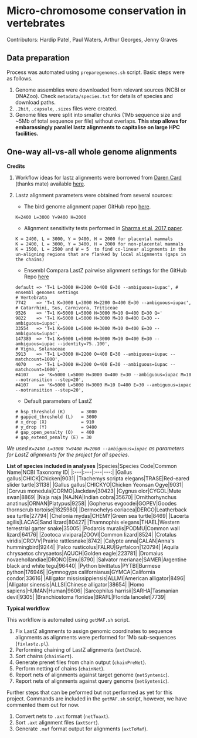 # Micro-chromosome conservation in vertebrates

Contributors: Hardip Patel, Paul Waters, Arthur Georges, Jenny Graves

## Data preparation

Process was automated using `preparegenomes.sh` script. Basic steps were as follows.

1. Genome assemblies were downloaded from relevant sources (NCBI or DNAZoo). Check `metadata/species.txt` for details of species and download paths.
2. `.2bit`, `.capsule`, `.sizes` files were created.
3. Genome files were split into smaller chunks (1Mb sequence size and ~5Mb of total sequence per file) without overlaps. **This step allows for embarassingly parallel lastz alignments to capitalise on large HPC facilities.**

## One-way all-vs-all whole genome alignments

**Credits**

1. Workflow ideas for lastz alignments were borrowed from [Daren Card](https://github.com/darencard) (thanks mate) available [here](https://darencard.net/blog/2019-11-01-whole-genome-alignment-tutorial/).
2. Lastz alignment parameters were obtained from several sources:  
    * The bird genome alignment paper GitHub repo [here](https://github.com/gigascience/paper-zhang2014/blob/master/Whole_genome_alignment/pairwise/bin/lastz_CNM.pl).

    ``` 
    K=2400 L=3000 Y=9400 H=2000
    ```
    * Alignment sensitivity tests performed in [Sharma et al, 2017 paper](https://doi.org/10.1093/nar/gkx554).

    ```
    K = 2400, L = 3000, Y = 9400, H = 2000 for placental mammals
    K = 2400, L = 3000, Y = 3400, H = 2000 for non-placental mammals
    K = 1500, L = 2500 and W = 5  to find co-linear alignments in the un-aligning regions that are flanked by local alignments (gaps in the chains)
    ```
    * Ensembl Compara LastZ pairwise alignment settings for the GitHub Repo [here](https://github.com/Ensembl/ensembl-compara/blob/23bcb7ecaed4b6ea3251b22b1405d9d9e0d817bc/modules/Bio/EnsEMBL/Compara/PipeConfig/Lastz_conf.pm)

    ```
    default => 'T=1 L=3000 H=2200 O=400 E=30 --ambiguous=iupac', # ensembl genomes settings
    # Vertebrata
    7742    => 'T=1 K=3000 L=3000 H=2200 O=400 E=30 --ambiguous=iupac',
    # Catarrhini, Sus, Carnivora, Triticeae
    9526    => 'T=1 K=5000 L=5000 H=3000 M=10 O=400 E=30 Q='
    9822    => 'T=1 K=5000 L=5000 H=3000 M=10 O=400 E=30 --ambiguous=iupac',
    33554   => 'T=1 K=5000 L=5000 H=3000 M=10 O=400 E=30 --ambiguous=iupac',
    147389  => 'T=1 K=5000 L=5000 H=3000 M=10 O=400 E=30 --ambiguous=iupac --identity=75..100',
    # Vigna, Solanaceae
    3913    => 'T=1 L=3000 H=2200 O=400 E=30 --ambiguous=iupac --matchcount=1000',
    4070    => 'T=1 L=3000 H=2200 O=400 E=30 --ambiguous=iupac --matchcount=1000',
    #4107    => 'K=5000 L=5000 H=3000 O=400 E=30 --ambiguous=iupac M=10 --notransition --step=20',
    #4107    => 'K=5000 L=5000 H=3000 M=10 O=400 E=30 --ambiguous=iupac --notransition --step=20',
    ```
    * Default parameters of LastZ
    ```
    # hsp_threshold (K)      = 3000
    # gapped_threshold (L)   = 3000
    # x_drop (X)             = 910
    # y_drop (Y)             = 9400
    # gap_open_penalty (O)   = 400
    # gap_extend_penalty (E) = 30
    ```

*We used `K=2400 L=3000 Y=9400 H=2000 --ambiguous=iupac` as parameters for LastZ alignments for the project for all species.*

**List of species included in analyses**
|Species|Species Code|Common Name|NCBI Taxonomy ID|
|:---|:---|:---|---:|
|Gallus gallus|CHICK|Chicken|9031|
|Trachemys scripta elegans|TRASE|Red-eared slider turtle|31138|
|Gallus gallus|CHICKYO|Chicken Yeonsan Ogye|9031|
|Corvus monedula|CORMO|Jackdaw|30423|
|Cygnus olor|CYGOL|Mute swan|8869|
|Naja naja |NAJNA|Indian cobra|35670|
|Ornithorhynchus anatinus|ORNAN|Platypus|9258|
|Gopherus evgoodei|GOPEV|Goodes thornscrub tortoise|1825980|
|Dermochelys coriacea|DERCO|Leatherback sea turtle|27794|
|Chelonia mydas|CHEMY|Green sea turtle|8469|
|Lacerta agilis|LACAG|Sand lizard|80427|
|Thamnophis elegans|THAEL|Western terrestrial garter snake|35005|
|Podarcis muralis|PODMU|Common wall lizard|64176|
|Zootoca vivipara|ZOOVI|Common lizard|8524|
|Crotalus viridis|CROVV|Prairie rattlesnake|8742|
|Calypte anna|CALAN|Anna's hummingbird|9244|
|Falco rusticolus|FALRU|Gyrfalcon|120794|
|Aquila chrysaetos chrysaetos|AQUCH|Golden eagle|223781|
|Dromaius novaehollandiae|DRONO|Emu|8790|
|Salvator merianae|SAMER|Argentine black and white tegu|96440|
|Python bivittatus|PYTBI|Burmese python|176946|
|Gymnogyps californianus|GYMCA|California condor|33616|
|Alligator mississippiensis|ALLMI|American alligator|8496|
|Alligator sinensis|ALLSI|Chinese alligator|38654|
|Homo sapiens|HUMAN|Human|9606|
|Sarcophilus harrisii|SARHA|Tasmanian devil|9305|
|Branchiostoma floridae|BRAFL|Florida lancelet|7739|

**Typical workflow**

This workflow is automated using `getMAF.sh` script.

1. Fix LastZ alignments to assign genomic coordinates to sequence alignments as alignments were performed for 1Mb sub-sequences (`fixlastz.pl`).
2. Performing chaining of LastZ alignments (`axtChain`).
3. Sort chains (`chainSort`).
4. Generate prenet files from chain output (`chainPreNet`).
5. Perform netting of chains (`chainNet`).
6. Report nets of alignments against target genome (`netSyntenic`).
7. Report nets of alignments against query genome (`netSyntenic`).

Further steps that can be peformed but not performed as yet for this project. Commands are included in the `getMAF.sh` script, however, we have commented them out for now.

1. Convert nets to `.axt` format (`netToaxt`).
2. Sort `.axt` alignment files (`axtSort`).
3. Generate `.maf` format output for alignments (`axtToMaf`).

